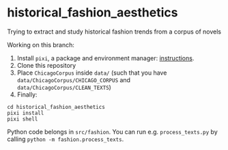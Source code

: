 # historical_fashion_aesthetics
Trying to extract and study historical fashion trends from a corpus of novels


Working on this branch:
1. Install `pixi`, a package and environment manager: [instructions](https://pixi.sh/latest/).
2. Clone this repository
3. Place `ChicagoCorpus` inside `data/` (such that you have `data/ChicagoCorpus/CHICAGO_CORPUS` and `data/ChicagoCorpus/CLEAN_TEXTS`)
3. Finally:
```
cd historical_fashion_aesthetics
pixi install
pixi shell
```

Python code belongs in `src/fashion`. You can run e.g. `process_texts.py` by calling `python -m fashion.process_texts`.